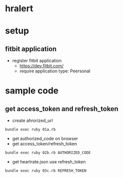 # hralert

# setup
## fitbit application
- register fitbit application
  - https://dev.fitbit.com/
  - require application type: Peersonal

# sample code
## get access_token and refresh_token

- create ahrorized_url
```
bundle exec ruby 01a.rb
```

- get authorized_code on browser
- get access_token/refresh_token

```
bundle exec ruby 02b.rb AUTHORIZED_CODE
```

- get heartrate.json use refresh_token

```
bundle exec ruby 03c.rb REFRESH_TOKEN
```

